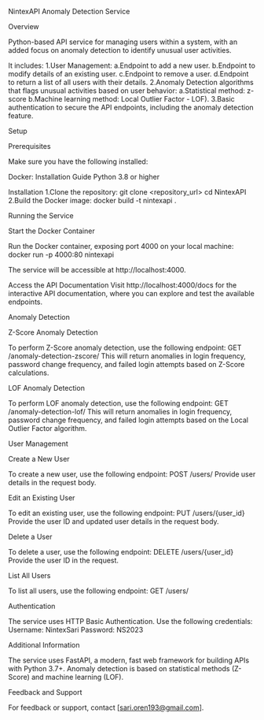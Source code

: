 NintexAPI Anomaly Detection Service

Overview

Python-based API service for managing users within a system, with an added focus on anomaly detection to identify unusual user activities. 

It includes:
1.User Management:
  a.Endpoint to add a new user.
  b.Endpoint to modify details of an existing user.
  c.Endpoint to remove a user.
  d.Endpoint to return a list of all users with their details.
2.Anomaly Detection algorithms that flags unusual activities based on user behavior:
  a.Statistical method: z-score
  b.Machine learning method: Local Outlier Factor - LOF).
3.Basic authentication to secure the API endpoints, including the anomaly detection feature. 


Setup

Prerequisites

Make sure you have the following installed:

Docker: Installation Guide
Python 3.8 or higher

Installation
1.Clone the repository:
  git clone <repository_url>
  cd NintexAPI
2.Build the Docker image:
  docker build -t nintexapi .

Running the Service

Start the Docker Container

Run the Docker container, exposing port 4000 on your local machine:
docker run -p 4000:80 nintexapi

The service will be accessible at http://localhost:4000.

Access the API Documentation
Visit http://localhost:4000/docs for the interactive API documentation, where you can explore and test the available endpoints.

Anomaly Detection

Z-Score Anomaly Detection

To perform Z-Score anomaly detection, use the following endpoint:
GET /anomaly-detection-zscore/
This will return anomalies in login frequency, password change frequency, and failed login attempts based on Z-Score calculations.

LOF Anomaly Detection

To perform LOF anomaly detection, use the following endpoint:
GET /anomaly-detection-lof/
This will return anomalies in login frequency, password change frequency, and failed login attempts based on the Local Outlier Factor algorithm.

User Management

Create a New User

To create a new user, use the following endpoint:
POST /users/
Provide user details in the request body.

Edit an Existing User

To edit an existing user, use the following endpoint:
PUT /users/{user_id}
Provide the user ID and updated user details in the request body.

Delete a User

To delete a user, use the following endpoint:
DELETE /users/{user_id}
Provide the user ID in the request.

List All Users

To list all users, use the following endpoint:
GET /users/

Authentication

The service uses HTTP Basic Authentication. Use the following credentials:
Username: NintexSari
Password: NS2023

Additional Information

The service uses FastAPI, a modern, fast web framework for building APIs with Python 3.7+.
Anomaly detection is based on statistical methods (Z-Score) and machine learning (LOF).

Feedback and Support

For feedback or support, contact [sari.oren193@gmail.com].

